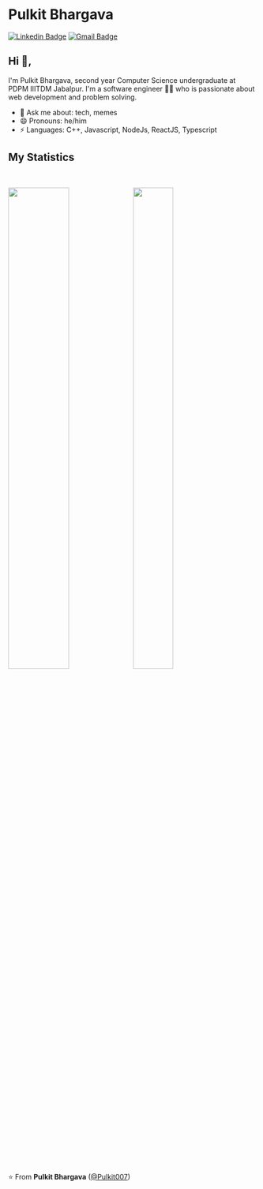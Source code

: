 # Pulkit Bhargava
[![Linkedin Badge](https://img.shields.io/badge/-pulkitbhargava-blue?style=flat-square&logo=Linkedin&logoColor=white&link=https://www.linkedin.com/in/pulkit077/)](https://www.linkedin.com/in/pulkit077/) [![Gmail Badge](https://img.shields.io/badge/-pulkitbhargava222@gmail.com-c14438?style=flat-square&logo=Gmail&logoColor=white&link=mailto:pulkitbhargava222@gmail.com)](mailto:pulkitbhargava222@gmail.com) 

## Hi 👋, 
I'm Pulkit Bhargava, second year Computer Science undergraduate at PDPM IIITDM Jabalpur. I'm a software engineer 👨‍💻 who is passionate about web development and problem solving.

- 💬 Ask me about: tech, memes
- 😄 Pronouns: he/him
-  ⚡ Languages: C++, Javascript, NodeJs, ReactJS, Typescript

## My Statistics

<br/>
<p align="left">
  <img height="50%" width="49.5%" src="https://github-readme-stats.vercel.app/api?username=Pulkit007&show_icons=true&theme=dracula&hide_border=true" />
  <img height="50%" width="40%" src="https://github-readme-stats-eight-theta.vercel.app/api/top-langs/?username=Pulkit007&layout=compact&langs_count=8&theme=dracula&hide_border=true"/>
 </a>
</p>
<br>

⭐️ From **Pulkit Bhargava** ([@Pulkit007](https://github.com/Pulkit007))
